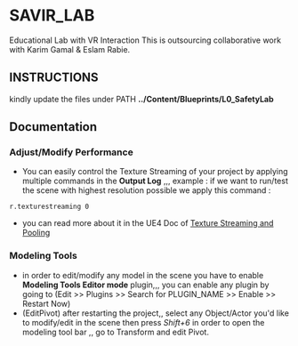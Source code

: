# SAVIR_LAB

Educational Lab with VR Interaction
This is outsourcing collaborative work with Karim Gamal & Eslam Rabie.

## INSTRUCTIONS

kindly update the files under PATH **../Content/Blueprints/L0_SafetyLab**

## Documentation

### Adjust/Modify Performance
  - You can easily control the Texture Streaming of your project by applying multiple commands in the **Output Log** ,,, example : if we want to run/test the scene with highest resolution possible we apply this command : 
```
r.texturestreaming 0
```
  - you can read more about it in the UE4 Doc of [Texture Streaming and Pooling](https://docs.unrealengine.com/4.26/en-US/RenderingAndGraphics/Textures/Streaming/Config/)

### Modeling Tools
  - in order to edit/modify any model in the scene you have to enable **Modeling Tools Editor mode** plugin,,, you can enable any plugin by going to (Edit >> Plugins >> Search for PLUGIN_NAME >> Enable >> Restart Now)
  - (EditPivot) after restarting the project,, select any Object/Actor you'd like to modify/edit in the scene then press _Shift+6_ in order to open the modeling tool bar ,, go to Transform and edit Pivot.


